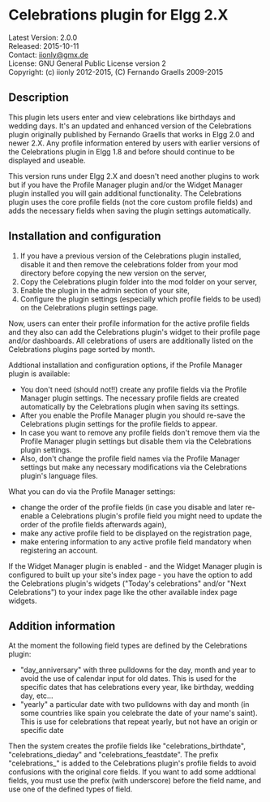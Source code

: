 Celebrations plugin for Elgg 2.X
================================

Latest Version: 2.0.0  
Released: 2015-10-11  
Contact: iionly@gmx.de  
License: GNU General Public License version 2  
Copyright: (c) iionly 2012-2015, (C) Fernando Graells 2009-2015


Description
-----------

This plugin lets users enter and view celebrations like birthdays and wedding days. It's an updated and enhanced version of the Celebrations plugin originally published by Fernando Graells that works in Elgg 2.0 and newer 2.X. Any profile information entered by users with earlier versions of the Celebrations plugin in Elgg 1.8 and before should continue to be displayed and useable.

This version runs under Elgg 2.X and doesn't need another plugins to work but if you have the Profile Manager plugin and/or the Widget Manager plugin installed you will gain additional functionality. The Celebrations plugin uses the core profile fields (not the core custom profile fields) and adds the necessary fields when saving the plugin settings automatically.


Installation and configuration
------------------------------

1. If you have a previous version of the Celebrations plugin installed, disable it and then remove the celebrations folder from your mod directory before copying the new version on the server,
2. Copy the Celebrations plugin folder into the mod folder on your server,
3. Enable the plugin in the admin section of your site,
4. Configure the plugin settings (especially which profile fields to be used) on the Celebrations plugin settings page.

Now, users can enter their profile information for the active profile fields and they also can add the Celebrations plugin's widget to their profile page and/or dashboards. All celebrations of users are additionally listed on the Celebrations plugins page sorted by month.


Addtional installation and configuration options, if the Profile Manager plugin is available:

- You don't need (should not!!) create any profile fields via the Profile Manager plugin settings. The necessary profile fields are created automatically by the Celebrations plugin when saving its settings.
- After you enable the Profile Manager plugin you should re-save the Celebrations plugin settings for the profile fields to appear.
- In case you want to remove any profile fields don't remove them via the Profile Manager plugin settings but disable them via the Celebrations plugin settings.
- Also, don't change the profile field names via the Profile Manager settings but make any necessary modifications via the Celebrations plugin's language files.

What you can do via the Profile Manager settings:
- change the order of the profile fields (in case you disable and later re-enable a Celebrations plugin's profile field you might need to update the order of the profile fields afterwards again),
- make any active profile field to be displayed on the registration page,
- make entering information to any active profile field mandatory when registering an account.


If the Widget Manager plugin is enabled - and the Widget Manager plugin is configured to built up your site's index page - you have the option to add the Celebrations plugin's widgets ("Today's celebrations" and/or "Next Celebrations") to your index page like the other available index page widgets.


Addition information
--------------------

At the moment the following field types are defined by the Celebrations plugin:

- "day_anniversary" with three pulldowns for the day, month and year to avoid the use of calendar input for old dates. This is used for the specific dates that has celebrations every year, like birthday, wedding day, etc...
- "yearly" a particular date with two pulldowns with day and month (in some countries like spain you celebrate the date of your name's saint). This is use for celebrations that repeat yearly, but not have an origin or specific date

Then the system creates the profile fields like "celebrations_birthdate", "celebrations_dieday" and "celebrations_feastdate". The prefix "celebrations_" is added to the Celebrations plugin's profile fields to avoid confusions with the original core fields. If you want to add some addtional fields, you must use the prefix (with underscore) before the field name, and use one of the defined types of field.
